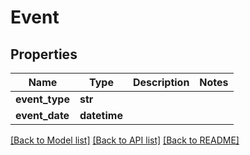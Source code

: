 # Event

## Properties
Name | Type | Description | Notes
------------ | ------------- | ------------- | -------------
**event_type** | **str** |  | 
**event_date** | **datetime** |  | 

[[Back to Model list]](../README.md#documentation-for-models) [[Back to API list]](../README.md#documentation-for-api-endpoints) [[Back to README]](../README.md)


